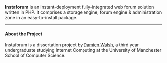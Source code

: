 **Instaforum** is an instant-deployment fully-integrated web forum solution written in PHP.  It comprises a storage engine, forum engine & administration zone in an easy-to-install package.

-----------

#### About the Project

Instaforum is a dissertation project by [Damien Walsh](http://www.damow.net), a third year undergraduate studying Internet Computing at the University of Manchester School of Computer Science.
